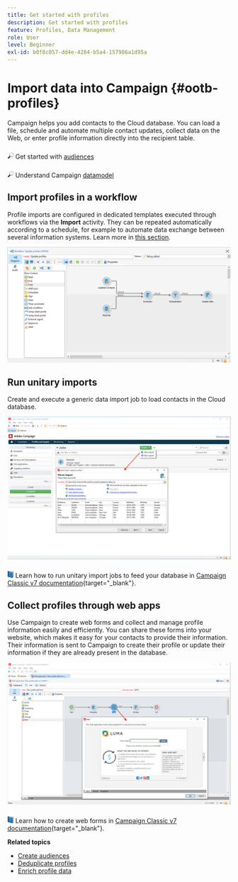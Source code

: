 ```yaml
---
title: Get started with profiles
description: Get started with profiles
feature: Profiles, Data Management
role: User
level: Beginner
exl-id: b0f8c057-dd4e-4284-b5a4-157986a1d95a
---
```

# Import data into Campaign {#ootb-profiles}

Campaign helps you add contacts to the Cloud database. You can load a file, schedule and automate multiple contact updates, collect data on the Web, or enter profile information directly into the recipient table. 

![](../assets/do-not-localize/glass.png) Get started with [audiences](audiences.md)

![](../assets/do-not-localize/glass.png) Understand Campaign [datamodel](../dev/datamodel.md)

## Import profiles in a workflow

Profile imports are configured in dedicated templates executed through workflows via the **Import** activity. They can be repeated automatically according to a schedule, for example to automate data exchange between several information systems. Learn more in [this section](../../automation/workflow/recurring-import-workflow.md).

![](assets/import-wf.png) 


## Run unitary imports

Create and execute a generic data import job to load contacts in the Cloud database.

![](assets/new-import.png) 

![](../assets/do-not-localize/book.png) Learn how to run unitary import jobs to feed your database in [Campaign Classic v7 documentation](https://experienceleague.adobe.com/docs/campaign-classic/using/getting-started/importing-and-exporting-data/generic-imports-exports/about-generic-imports-exports.html){target="_blank"}.

## Collect profiles through web apps

Use Campaign to create web forms and collect and manage profile information easily and efficiently. You can share these forms into your website, which makes it easy for your contacts to provide their information. Their information is sent to Campaign to create their profile or update their information if they are already present in the database.

![](assets/web-form-page.png) 

![](../assets/do-not-localize/book.png) Learn how to create web forms in [Campaign Classic v7 documentation](https://experienceleague.adobe.com/docs/campaign-classic/using/designing-content/web-forms/about-web-forms.html){target="_blank"}.

**Related topics**

* [Create audiences](audiences.md)
* [Deduplicate profiles](../../automation/workflow/deduplication-merge.md)
* [Enrich profile data](../../automation/workflow/enrich-data.md)
